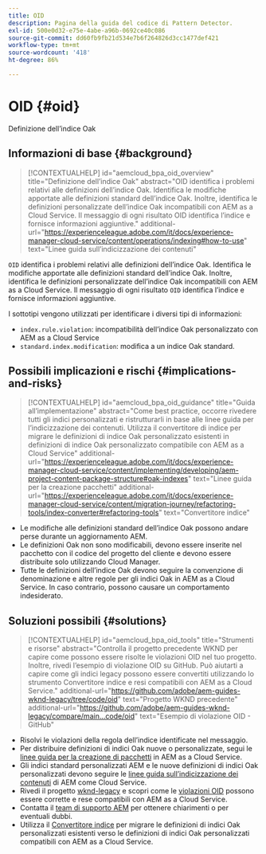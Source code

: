```yaml
---
title: OID
description: Pagina della guida del codice di Pattern Detector.
exl-id: 500e0d32-e75e-4abe-a96b-0692ce40c086
source-git-commit: dd60fb9fb21d534e7b6f264826d3cc1477def421
workflow-type: tm+mt
source-wordcount: '418'
ht-degree: 86%

---
```


# OID {#oid}

Definizione dell’indice Oak

## Informazioni di base {#background}

>[!CONTEXTUALHELP]
>id="aemcloud_bpa_oid_overview"
>title="Definizione dell’indice Oak"
>abstract="OID identifica i problemi relativi alle definizioni dell’indice Oak. Identifica le modifiche apportate alle definizioni standard dell’indice Oak. Inoltre, identifica le definizioni personalizzate dell’indice Oak incompatibili con AEM as a Cloud Service. Il messaggio di ogni risultato OID identifica l’indice e fornisce informazioni aggiuntive."
>additional-url="https://experienceleague.adobe.com/it/docs/experience-manager-cloud-service/content/operations/indexing#how-to-use" text="Linee guida sull’indicizzazione dei contenuti"

`OID` identifica i problemi relativi alle definizioni dell’indice Oak. Identifica le modifiche apportate alle definizioni standard dell’indice Oak. Inoltre, identifica le definizioni personalizzate dell’indice Oak incompatibili con AEM as a Cloud Service. Il messaggio di ogni risultato `OID` identifica l’indice e fornisce informazioni aggiuntive.

I sottotipi vengono utilizzati per identificare i diversi tipi di informazioni:

* `index.rule.violation`: incompatibilità dell’indice Oak personalizzato con AEM as a Cloud Service
* `standard.index.modification`: modifica a un indice Oak standard.

## Possibili implicazioni e rischi {#implications-and-risks}

>[!CONTEXTUALHELP]
>id="aemcloud_bpa_oid_guidance"
>title="Guida all’implementazione"
>abstract="Come best practice, occorre rivedere tutti gli indici personalizzati e ristrutturarli in base alle linee guida per l’indicizzazione dei contenuti. Utilizza il convertitore di indice per migrare le definizioni di indice Oak personalizzato esistenti in definizioni di indice Oak personalizzato compatibile con AEM as a Cloud Service"
>additional-url="https://experienceleague.adobe.com/it/docs/experience-manager-cloud-service/content/implementing/developing/aem-project-content-package-structure#oak-indexes" text="Linee guida per la creazione pacchetti"
>additional-url="https://experienceleague.adobe.com/it/docs/experience-manager-cloud-service/content/migration-journey/refactoring-tools/index-converter#refactoring-tools" text="Convertitore indice"

* Le modifiche alle definizioni standard dell’indice Oak possono andare perse durante un aggiornamento AEM.
* Le definizioni Oak non sono modificabili, devono essere inserite nel pacchetto con il codice del progetto del cliente e devono essere distribuite solo utilizzando Cloud Manager.
* Tutte le definizioni dell’indice Oak devono seguire la convenzione di denominazione e altre regole per gli indici Oak in AEM as a Cloud Service. In caso contrario, possono causare un comportamento indesiderato.

## Soluzioni possibili {#solutions}

>[!CONTEXTUALHELP]
>id="aemcloud_bpa_oid_tools"
>title="Strumenti e risorse"
>abstract="Controlla il progetto precedente WKND per capire come possono essere risolte le violazioni OID nel tuo progetto. Inoltre, rivedi l’esempio di violazione OID su GitHub. Può aiutarti a capire come gli indici legacy possono essere convertiti utilizzando lo strumento Convertitore indice e resi compatibili con AEM as a Cloud Service."
>additional-url="https://github.com/adobe/aem-guides-wknd-legacy/tree/code/oid" text="Progetto WKND precedente"
>additional-url="https://github.com/adobe/aem-guides-wknd-legacy/compare/main...code/oid" text="Esempio di violazione OID - GitHub"

* Risolvi le violazioni della regola dell’indice identificate nel messaggio.
* Per distribuire definizioni di indici Oak nuove o personalizzate, segui le [linee guida per la creazione di pacchetti](https://experienceleague.adobe.com/it/docs/experience-manager-cloud-service/content/implementing/developing/aem-project-content-package-structure) in AEM as a Cloud Service.
* Gli indici standard personalizzati AEM e le nuove definizioni di indici Oak personalizzati devono seguire le [linee guida sull’indicizzazione dei contenuti](https://experienceleague.adobe.com/it/docs/experience-manager-cloud-service/content/operations/indexing#preparing-the-new-index-definition) di AEM come Cloud Service.
* Rivedi il progetto [wknd-legacy](https://github.com/adobe/aem-guides-wknd-legacy/tree/code/oid) e scopri come le [violazioni OID](https://github.com/adobe/aem-guides-wknd-legacy/compare/main...code/oid) possono essere corrette e rese compatibili con AEM as a Cloud Service.
* Contatta il [team di supporto AEM](https://helpx.adobe.com/it/enterprise/using/support-for-experience-cloud.html) per ottenere chiarimenti o per eventuali dubbi.
* Utilizza il [Convertitore indice](https://experienceleague.adobe.com/it/docs/experience-manager-cloud-service/content/migration-journey/refactoring-tools/index-converter#refactoring-tools) per migrare le definizioni di indici Oak personalizzati esistenti verso le definizioni di indici Oak personalizzati compatibili con AEM as a Cloud Service.
